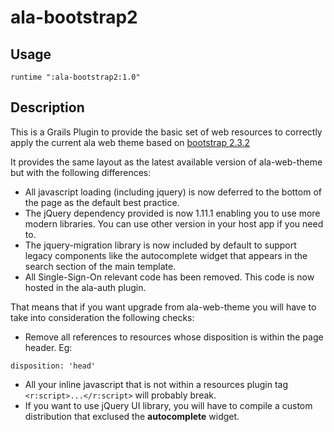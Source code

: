 # ala-bootstrap2

## Usage
```
runtime ":ala-bootstrap2:1.0"

```
## Description
This is a Grails Plugin to provide the basic set of web resources to correctly apply the current ala web theme based on [bootstrap 2.3.2](http://bootstrapdocs.com/v2.3.2/docs/)

It provides the same layout as the latest available version of ala-web-theme but with the following differences:

- All javascript loading (including jquery) is now deferred to the bottom of the page as the default best practice.
- The jQuery dependency provided is now 1.11.1 enabling you to use more modern libraries. You can use other version in your host app if you need to.
- The jquery-migration library is now included by default to support legacy components like the autocomplete widget that appears in the search section of the main template.
- All Single-Sign-On relevant code has been removed. This code is now hosted in the ala-auth plugin.

That means that if you want upgrade from ala-web-theme you will have to take into consideration the following checks:
- Remove all references to resources whose disposition is within the page header. Eg:
```
disposition: 'head'
```
- All your inline javascript that is not within a resources plugin tag ```<r:script>...</r:script>``` will probably break.
- If you want to use jQuery UI library, you will have to compile a custom distribution that exclused the **autocomplete** widget.
